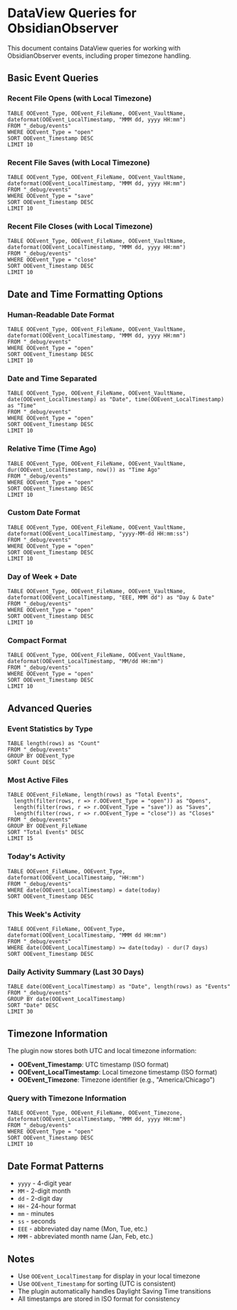 # DataView Queries for ObsidianObserver

This document contains DataView queries for working with ObsidianObserver events, including proper timezone handling.

## Basic Event Queries

### Recent File Opens (with Local Timezone)
```dataview
TABLE OOEvent_Type, OOEvent_FileName, OOEvent_VaultName, dateformat(OOEvent_LocalTimestamp, "MMM dd, yyyy HH:mm")
FROM "_debug/events"
WHERE OOEvent_Type = "open"
SORT OOEvent_Timestamp DESC
LIMIT 10
```

### Recent File Saves (with Local Timezone)
```dataview
TABLE OOEvent_Type, OOEvent_FileName, OOEvent_VaultName, dateformat(OOEvent_LocalTimestamp, "MMM dd, yyyy HH:mm")
FROM "_debug/events"
WHERE OOEvent_Type = "save"
SORT OOEvent_Timestamp DESC
LIMIT 10
```

### Recent File Closes (with Local Timezone)
```dataview
TABLE OOEvent_Type, OOEvent_FileName, OOEvent_VaultName, dateformat(OOEvent_LocalTimestamp, "MMM dd, yyyy HH:mm")
FROM "_debug/events"
WHERE OOEvent_Type = "close"
SORT OOEvent_Timestamp DESC
LIMIT 10
```

## Date and Time Formatting Options

### Human-Readable Date Format
```dataview
TABLE OOEvent_Type, OOEvent_FileName, OOEvent_VaultName, dateformat(OOEvent_LocalTimestamp, "MMM dd, yyyy HH:mm")
FROM "_debug/events"
WHERE OOEvent_Type = "open"
SORT OOEvent_Timestamp DESC
LIMIT 10
```

### Date and Time Separated
```dataview
TABLE OOEvent_Type, OOEvent_FileName, OOEvent_VaultName, date(OOEvent_LocalTimestamp) as "Date", time(OOEvent_LocalTimestamp) as "Time"
FROM "_debug/events"
WHERE OOEvent_Type = "open"
SORT OOEvent_Timestamp DESC
LIMIT 10
```

### Relative Time (Time Ago)
```dataview
TABLE OOEvent_Type, OOEvent_FileName, OOEvent_VaultName, dur(OOEvent_LocalTimestamp, now()) as "Time Ago"
FROM "_debug/events"
WHERE OOEvent_Type = "open"
SORT OOEvent_Timestamp DESC
LIMIT 10
```

### Custom Date Format
```dataview
TABLE OOEvent_Type, OOEvent_FileName, OOEvent_VaultName, dateformat(OOEvent_LocalTimestamp, "yyyy-MM-dd HH:mm:ss")
FROM "_debug/events"
WHERE OOEvent_Type = "open"
SORT OOEvent_Timestamp DESC
LIMIT 10
```

### Day of Week + Date
```dataview
TABLE OOEvent_Type, OOEvent_FileName, OOEvent_VaultName, dateformat(OOEvent_LocalTimestamp, "EEE, MMM dd") as "Day & Date"
FROM "_debug/events"
WHERE OOEvent_Type = "open"
SORT OOEvent_Timestamp DESC
LIMIT 10
```

### Compact Format
```dataview
TABLE OOEvent_Type, OOEvent_FileName, OOEvent_VaultName, dateformat(OOEvent_LocalTimestamp, "MM/dd HH:mm")
FROM "_debug/events"
WHERE OOEvent_Type = "open"
SORT OOEvent_Timestamp DESC
LIMIT 10
```

## Advanced Queries

### Event Statistics by Type
```dataview
TABLE length(rows) as "Count"
FROM "_debug/events"
GROUP BY OOEvent_Type
SORT Count DESC
```

### Most Active Files
```dataview
TABLE OOEvent_FileName, length(rows) as "Total Events", 
  length(filter(rows, r => r.OOEvent_Type = "open")) as "Opens",
  length(filter(rows, r => r.OOEvent_Type = "save")) as "Saves",
  length(filter(rows, r => r.OOEvent_Type = "close")) as "Closes"
FROM "_debug/events"
GROUP BY OOEvent_FileName
SORT "Total Events" DESC
LIMIT 15
```

### Today's Activity
```dataview
TABLE OOEvent_FileName, OOEvent_Type, dateformat(OOEvent_LocalTimestamp, "HH:mm")
FROM "_debug/events"
WHERE date(OOEvent_LocalTimestamp) = date(today)
SORT OOEvent_Timestamp DESC
```

### This Week's Activity
```dataview
TABLE OOEvent_FileName, OOEvent_Type, dateformat(OOEvent_LocalTimestamp, "MMM dd HH:mm")
FROM "_debug/events"
WHERE date(OOEvent_LocalTimestamp) >= date(today) - dur(7 days)
SORT OOEvent_Timestamp DESC
```

### Daily Activity Summary (Last 30 Days)
```dataview
TABLE date(OOEvent_LocalTimestamp) as "Date", length(rows) as "Events"
FROM "_debug/events"
GROUP BY date(OOEvent_LocalTimestamp)
SORT "Date" DESC
LIMIT 30
```

## Timezone Information

The plugin now stores both UTC and local timezone information:

- **OOEvent_Timestamp**: UTC timestamp (ISO format)
- **OOEvent_LocalTimestamp**: Local timezone timestamp (ISO format)
- **OOEvent_Timezone**: Timezone identifier (e.g., "America/Chicago")

### Query with Timezone Information
```dataview
TABLE OOEvent_Type, OOEvent_FileName, OOEvent_Timezone, dateformat(OOEvent_LocalTimestamp, "MMM dd, yyyy HH:mm")
FROM "_debug/events"
WHERE OOEvent_Type = "open"
SORT OOEvent_Timestamp DESC
LIMIT 10
```

## Date Format Patterns

- `yyyy` - 4-digit year
- `MM` - 2-digit month
- `dd` - 2-digit day
- `HH` - 24-hour format
- `mm` - minutes
- `ss` - seconds
- `EEE` - abbreviated day name (Mon, Tue, etc.)
- `MMM` - abbreviated month name (Jan, Feb, etc.)

## Notes

- Use `OOEvent_LocalTimestamp` for display in your local timezone
- Use `OOEvent_Timestamp` for sorting (UTC is consistent)
- The plugin automatically handles Daylight Saving Time transitions
- All timestamps are stored in ISO format for consistency
